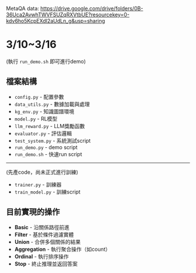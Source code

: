 MetaQA data: https://drive.google.com/drive/folders/0B-36Uca2AvwhTWVFSUZqRXVtbUE?resourcekey=0-kdv6ho5KcpEXdI2aUdLn_g&usp=sharing

# 3/10~3/16
(執行 `run_demo.sh` 即可進行demo)
## 檔案結構
- `config.py` - 配置參數
- `data_utils.py` - 數據加載與處理
- `kg_env.py` - 知識圖譜環境
- `model.py` - RL模型
- `llm_reward.py` - LLM獎勵函數
- `evaluator.py` - 評估邏輯
- `test_system.py` - 系統測試script
- `run_demo.py` - demo script
- `run_demo.sh` - 快速run script
------------------------------------------------------
(先產code，尚未正式進行訓練)
- `trainer.py` - 訓練器
- `train_model.py` - 訓練script

## 目前實現的操作
- **Basic** - 沿關係路徑前進
- **Filter** - 基於條件過濾實體
- **Union** - 合併多個關係的結果
- **Aggregation** - 執行聚合操作（如count）
- **Ordinal** - 執行排序操作
- **Stop** - 終止推理並返回答案
